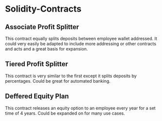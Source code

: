 # Solidity-Contracts

## Associate Profit Splitter
This contract equally splits deposits between employee wallet addressed. It could very easily be adapted to include more addressing or other contracts and acts and a great basis for expansion.

## Tiered Profit Splitter
This contract is very similar to the first except it splits deposits by percentages. Could be great for automated banking.

## Deffered Equity Plan
This contract releases an equity option to an employee every year for a set time of 4 years. Could be expanded on for many use cases.